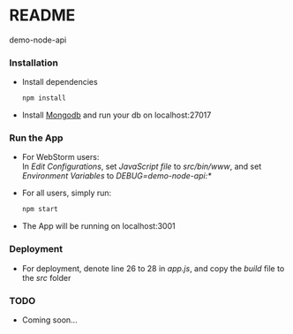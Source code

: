 # README #

demo-node-api

### Installation ###

* Install dependencies
    ```Bash
    npm install
    ```
* Install [Mongodb](https://www.mongodb.com/download-center) and run your db on localhost:27017

### Run the App ###

* For WebStorm users:  
    In _Edit Configurations_, set _JavaScript file_ to _src/bin/www_, and set _Environment Variables_ to _DEBUG=demo-node-api:\*_
 
* For all users, simply run:
    ```Bash
    npm start
    ```
    
* The App will be running on localhost:3001

### Deployment ###

* For deployment, denote line 26 to 28 in _app.js_, and copy the _build_ file to the _src_ folder

### TODO ###

* Coming soon...

